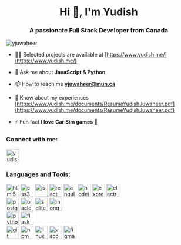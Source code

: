 <h1 align="center">Hi 👋, I'm Yudish</h1>
<h3 align="center">A passionate Full Stack Developer from Canada</h3>

<p align="left"> <img src="https://komarev.com/ghpvc/?username=yjuwaheer&label=Profile%20views&color=0e75b6&style=flat" alt="yjuwaheer" /> </p>

- 👨‍💻 Selected projects are available at [https://www.yudish.me/](https://www.yudish.me/)

- 💬 Ask me about **JavaScript & Python**

- 📫 How to reach me **yjuwaheer@mun.ca**

- 📄 Know about my experiences [https://www.yudish.me/documents/ResumeYudishJuwaheer.pdf](https://www.yudish.me/documents/ResumeYudishJuwaheer.pdf)

- ⚡ Fun fact **I love Car Sim games 🚗**

<h3 align="left">Connect with me:</h3>
<p align="left">
<a href="https://linkedin.com/in/yudishjuwaheer" target="blank"><img align="center" src="https://cdn.jsdelivr.net/gh/devicons/devicon/icons/linkedin/linkedin-original.svg" alt="yudishjuwaheer" height="35" width="35" /></a>
</p>

<h3 align="left">Languages and Tools:</h3>
<p align="left"> 
  <img src="https://cdn.jsdelivr.net/gh/devicons/devicon/icons/html5/html5-original.svg" alt="html5" width="35" height="35"/>
  <img src="https://cdn.jsdelivr.net/gh/devicons/devicon/icons/css3/css3-original.svg" alt="css3" width="35" height="35"/>
  <img src="https://cdn.jsdelivr.net/gh/devicons/devicon/icons/javascript/javascript-original.svg" alt="js" width="35" height="35"/>
  <img src="https://cdn.jsdelivr.net/gh/devicons/devicon/icons/react/react-original.svg" alt="react" width="35" height="35"/>
  <img src="https://cdn.jsdelivr.net/gh/devicons/devicon/icons/angularjs/angularjs-plain.svg" alt="angular" width="35" height="35"/>
  <img src="https://cdn.jsdelivr.net/gh/devicons/devicon/icons/nodejs/nodejs-original.svg" alt="nodejs" width="35" height="35"/>
  <img src="https://cdn.jsdelivr.net/gh/devicons/devicon/icons/express/express-original.svg" alt="express" width="35" height="35"/>
  <img src="https://cdn.jsdelivr.net/gh/devicons/devicon/icons/electron/electron-original.svg" alt="electron" width="35" height="35"/>
  <br>
  <img src="https://cdn.jsdelivr.net/gh/devicons/devicon/icons/postgresql/postgresql-original.svg" alt="postgresql" width="35" height="35"/>
  <img src="https://cdn.jsdelivr.net/gh/devicons/devicon/icons/oracle/oracle-original.svg" alt="oracle" width="35" height="35"/>
  <img src="https://cdn.jsdelivr.net/gh/devicons/devicon/icons/sqlite/sqlite-original.svg" alt="sqlite" width="35" height="35"/>
  <img src="https://cdn.jsdelivr.net/gh/devicons/devicon/icons/mongodb/mongodb-plain-wordmark.svg" alt="mongodb" width="35" height="35"/>
  <br>
  <img src="https://cdn.jsdelivr.net/gh/devicons/devicon/icons/python/python-original.svg" alt="python" width="35" height="35"/>
  <img src="https://cdn.jsdelivr.net/gh/devicons/devicon/icons/flask/flask-original.svg" alt="flask" width="35" height="35"/>
  <br>
  <img src="https://cdn.jsdelivr.net/gh/devicons/devicon/icons/git/git-original.svg" alt="git" width="35" height="35"/>
  <img src="https://cdn.jsdelivr.net/gh/devicons/devicon/icons/npm/npm-original-wordmark.svg" alt="npm" width="35" height="35"/>
  <img src="https://cdn.jsdelivr.net/gh/devicons/devicon/icons/linux/linux-original.svg" alt="linux" width="35" height="35"/>
  <img src="https://cdn.jsdelivr.net/gh/devicons/devicon/icons/vscode/vscode-original.svg" alt="vscode" width="35" height="35"/>
  <img src="https://cdn.jsdelivr.net/gh/devicons/devicon/icons/figma/figma-original.svg" alt="figma" width="35" height="35"/>
</p>

